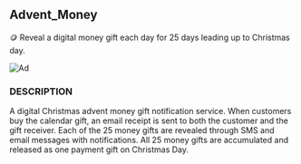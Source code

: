## Advent_Money

🪙 Reveal a digital money gift each day for 25 days leading up to Christmas day.

![Ad](https://github.com/sourceduty/Advent_Money/assets/123030236/90f1c688-09ad-4b5b-9ee0-8651e031bf0e)

### DESCRIPTION

A digital Christmas advent money gift notification service. When customers buy the calendar gift, an email receipt is sent to both the customer and the gift receiver. Each of the 25 money gifts are revealed through SMS and email messages with notifications. All 25 money gifts are accumulated and released as one payment gift on Christmas Day.
